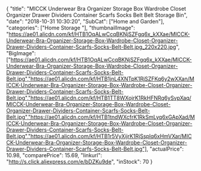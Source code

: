 {
	"title": "MICCK Underwear Bra Organizer Storage Box Wardrobe Closet Organizer Drawer Dividers Container Scarfs Socks Belt Belt Storage Bin",
	"date": "2018-10-31 10:30:20",
	"SubCat": ["Home and Garden"],
	"categories": ["Home Storage "],
	"thumbnailImage": "https://ae01.alicdn.com/kf/HTB1OqALwCcqBKNjSZFgq6x_kXXae/MICCK-Underwear-Bra-Organizer-Storage-Box-Wardrobe-Closet-Organizer-Drawer-Dividers-Container-Scarfs-Socks-Belt-Belt.jpg_220x220.jpg",
	"BigImage": ["https://ae01.alicdn.com/kf/HTB1OqALwCcqBKNjSZFgq6x_kXXae/MICCK-Underwear-Bra-Organizer-Storage-Box-Wardrobe-Closet-Organizer-Drawer-Dividers-Container-Scarfs-Socks-Belt-Belt.jpg","https://ae01.alicdn.com/kf/HTB1jnL4XNTpK1RjSZFKq6y2wXXan/MICCK-Underwear-Bra-Organizer-Storage-Box-Wardrobe-Closet-Organizer-Drawer-Dividers-Container-Scarfs-Socks-Belt-Belt.jpg","https://ae01.alicdn.com/kf/HTB1TT8WXojrK1RkHFNRq6ySvpXaq/MICCK-Underwear-Bra-Organizer-Storage-Box-Wardrobe-Closet-Organizer-Drawer-Dividers-Container-Scarfs-Socks-Belt-Belt.jpg","https://ae01.alicdn.com/kf/HTB1tndWXcfrK1RkSmLyq6xGApXad/MICCK-Underwear-Bra-Organizer-Storage-Box-Wardrobe-Closet-Organizer-Drawer-Dividers-Container-Scarfs-Socks-Belt-Belt.jpg","https://ae01.alicdn.com/kf/HTB1r5VyXijrK1RjSsplq6xHmVXar/MICCK-Underwear-Bra-Organizer-Storage-Box-Wardrobe-Closet-Organizer-Drawer-Dividers-Container-Scarfs-Socks-Belt-Belt.jpg"],
	"actualPrice": 10.98,
	"comparePrice": 15.69,
	"linkurl": "http://s.click.aliexpress.com/e/bDZKu9de",
	"inStock": 70
}
